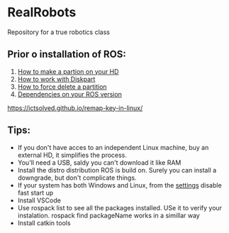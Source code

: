 # RealRobots
Repository for a true robotics class


## Prior o installation of ROS:

1. [How to make a partion on your HD]()
1. [How to work with Diskpart](https://www.techtarget.com/searchwindowsserver/tip/Using-Diskpart-to-create-extend-or-delete-a-disk-partition?amp=1)
1. [How to force delete a partition](https://www.diskpart.com/diskpart/diskpart-delete-partition-force-7201.amp.html)
1. [Dependencies on your ROS version](https://www.ros.org/reps/rep-0003.html)

https://ictsolved.github.io/remap-key-in-linux/

## Tips:
* If you don't have acces to an independent Linux machine, buy an external HD, it simplifies the process.
* You'll need a USB, saldy you can't download it like RAM
* Install the distro distribution ROS is build on. Surely you can install a downgrade, but don't complicate things.
* If your system has both Windows and Linux, from the [settings](https://askubuntu.com/questions/1083369/ubuntu-18-04-cannot-recognize-intel-wireless-ac-9260) disable fast start up
* Install VSCode
* Use rospack list to see all the packages installed. USe it to verify your instalation. rospack find packageName works in a simillar way
* Install catkin tools